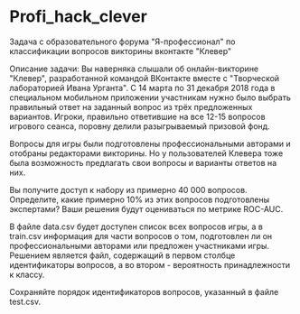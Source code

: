# Profi_hack_clever
Задача с образовательного форума "Я-профессионал" по классификации вопросов викторины вконтакте "Клевер"

Описание задачи: Вы наверняка слышали об онлайн-викторине "Клевер", разработанной командой ВКонтакте вместе с "Творческой лабораторией Ивана Урганта". С 14 марта по 31 декабря 2018 года в специальном мобильном приложении участникам нужно было выбрать правильный ответ на заданный вопрос из трёх предложенных вариантов. Игроки, правильно ответившие на все 12-15 вопросов игрового сеанса, поровну делили разыгрываемый призовой фонд.  

Вопросы для игры были подготовлены профессиональными авторами и отобраны редакторами викторины. Но у пользователей Клевера тоже была возможность предлагать свои вопросы и варианты ответов на них.  

Вы получите доступ к набору из примерно 40 000 вопросов. Определите, какие примерно 10% из этих вопросов подготовлены экспертами? Ваши решения будут оцениваться по метрике ROC-AUC. 

В файле data.csv будет доступен список всех вопросов игры, а в train.csv информация для части вопросов о том, подготовлен ли он профессиональными авторами или предложен участниками игры.  Решением является файл, содержащий в первом столбце идентификаторы вопросов, а во втором - вероятность принадлежности к классу.

Сохраняйте порядок идентификаторов вопросов, указанный в файле test.csv.

